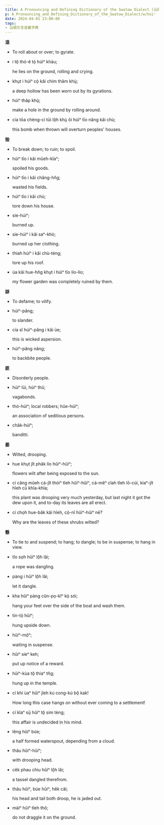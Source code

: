 ```yaml
---
title: A Pronouncing and Defining Dictionary of the Swatow Dialect (汕頭方言音義字典) / húiⁿ
p: A_Pronouncing_and_Defining_Dictionary_of_the_Swatow_Dialect/w/húiⁿ
date: 2024-04-01 23:00:00
tags: 
- 汕頭方言音義字典
---
```



**滾**
- To roll about or over; to gyrate.

- i tō̤ thó-ĕ tó̤ húiⁿ khàu;

  he lies on the ground, rolling and crying.

- khṳt i húiⁿ cò̤ kâi chim thâm khṳ̀;

  a deep hollow has been worn out by its gyrations.

- húiⁿ thâp khṳ̀;

  make a hole in the ground by rolling around.

- cía tōa chèng-cí tūi lô̤h khṳ̀ ŏi húiⁿ tīo nâng kâi chù;

  this bomb when thrown will overturn peoples' houses. 

**毁**
- To break down; to ruin; to spoil.

- húiⁿ tīo i kâi mûeh-kĭaⁿ;

  spoiled his goods.

- húiⁿ tīo i kâi châng-hn̂g;

  wasted his fields.

- húiⁿ tīo i kâi chù;

  tore down his house.

- sie-húiⁿ;

  burned up.

- sie-húiⁿ i kâi saⁿ-khò;

  burned up her clothing.

- thiah húiⁿ i kâi chù-téng;

  tore up his roof.

- úa kâi hue-hn̂g khṳt i húiⁿ tīo lío-lío;

  my flower garden was completely ruined by them.

**誹**
- To defame; to vilify.

- húiⁿ-păng;

  to slander.

- cía sĭ húiⁿ-păng i kâi ūe;

  this is wicked aspersion.

- húiⁿ-păng nâng;

  to backbite people.

**匪**
- Disorderly people.

- húiⁿ lūi, húiⁿ thû;

  vagabonds.

- thó-húiⁿ; local robbers; hŭe-húiⁿ;

  an association of seditious persons.

- châk-húiⁿ;

  banditti.

**萎**
- Wilted, drooping.

- hue khṳt jît phâk lío hûiⁿ-hûiⁿ;

  flowers wilt after being exposed to the sun.

- cí câng mûeh cá-jît thóiⁿ tîeh hûiⁿ-hûiⁿ, cá-mêⁿ cîah tîeh lō-cúi, kíaⁿ-jît hîeh cū khīa-khīa;

  this plant was drooping very much yesterday, but last night it got the dew upon it, and to-day its leaves are all erect.

- cí cho̤h hue-bâk kâi hîeh, cò̤-nî hûiⁿ-hûiⁿ nē?

  Why are the leaves of these shrubs wilted?

**懸**
- To tie to and suspend; to hang; to dangle; to be in suspense; to hang in view.

- tîo so̤h hûiⁿ lô̤h lâi;

  a rope was dangling.

- pàng i hûiⁿ lô̤h lâi;

  let it dangle.

- kha hûiⁿ pàng cûn-po̤-kîⁿ kò̤ sói;

  hang your feet over the side of the boat and wash them.

- tin-tò̤ hûiⁿ;

  hung upside down.

- hûiⁿ-mō̤ⁿ;

  waiting in suspense.

- hûiⁿ síeⁿ keh;

  put up notice of a reward.

- hûiⁿ-kùa tŏ̤ thiaⁿ tn̂g;

  hung up in the temple.

- cí khí ùaⁿ hûiⁿ jîeh kú cong-kú bô̤ kak!

  How long this case hangs on without ever coming to a settlement!

- cí kĭaⁿ sṳ̄ hûiⁿ tŏ̤ sim tèng;

  this affair is undecided in his mind.

- lêng hûiⁿ búe;

  a half formed waterspout, depending from a cloud.

- thâu hûiⁿ-hûiⁿ;

  with drooping head.

- cêk phau chiu hûiⁿ lô̤h lâi;

  a tassel dangled therefrom.

- thâu hûiⁿ, búe hûiⁿ, hêk căi;

  his head and tail both droop, he is jaded out.

- màiⁿ hûiⁿ tîeh thô;

  do not draggle it on the ground.